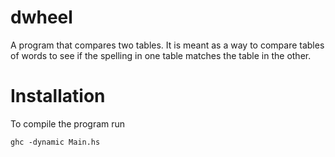 # dwheel
A program that compares two tables. It is meant as a way to compare tables of words to see if the spelling in one table matches the table in the other.

# Installation
To compile the program run
```
ghc -dynamic Main.hs
```
